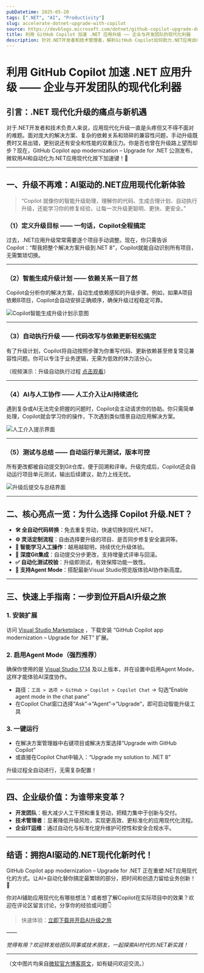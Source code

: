 ```yaml
---
pubDatetime: 2025-05-20
tags: [".NET", "AI", "Productivity"]
slug: accelerate-dotnet-upgrade-with-copilot
source: https://devblogs.microsoft.com/dotnet/github-copilot-upgrade-dotnet
title: 利用 GitHub Copilot 加速 .NET 应用升级 —— 企业与开发团队的现代化利器
description: 针对.NET开发者和技术管理者，解析GitHub Copilot如何助力.NET应用自动化升级、提升效率、降低风险，助力企业应用现代化转型。
---
```


# 利用 GitHub Copilot 加速 .NET 应用升级 —— 企业与开发团队的现代化利器

## 引言：.NET 现代化升级的痛点与新机遇

对于.NET开发者和技术负责人来说，应用现代化升级一直是头疼但又不得不面对的难题。面对庞大的解决方案、复杂的依赖关系和琐碎的兼容性问题，手动升级既费时又易出错，更别说还有安全和性能的双重压力。你是否也曾在升级路上望而却步？现在，GitHub Copilot app modernization – Upgrade for .NET 公测发布，微软用AI和自动化为.NET应用现代化按下加速键！🚀

---

## 一、升级不再难：AI驱动的.NET应用现代化新体验

> “Copilot 就像你的智能升级助理，理解你的代码、生成合理计划、自动执行升级，还能学习你的修复经验，让每一次升级更聪明、更快、更安全。”

### （1）定义升级目标 —— 一句话，Copilot全程搞定

过去，.NET应用升级常常需要逐个项目手动调整。现在，你只需告诉Copilot：“帮我把整个解决方案升级到.NET 8”，Copilot就能自动识别所有项目，无需繁琐切换。

---

### （2）智能生成升级计划 —— 依赖关系一目了然

Copilot会分析你的解决方案，自动生成依赖感知的升级步骤。例如，如果A项目依赖B项目，Copilot会自动安排正确顺序，确保升级过程稳定可靠。

![Copilot智能生成升级计划示意图](https://devblogs.microsoft.com/dotnet/wp-content/uploads/sites/10/2025/05/plan-created.png)

---

### （3）自动执行升级 —— 代码改写与依赖更新轻松搞定

有了升级计划，Copilot将自动按照步骤为你重写代码、更新依赖甚至修复常见兼容性问题。你可以专注于业务逻辑，无需为低效的体力活分心。

（视频演示：升级自动执行过程 [点击观看](https://devblogs.microsoft.com/dotnet/wp-content/uploads/sites/10/2025/05/upgrade-in-action.mp4)）

---

### （4）AI与人工协作 —— 人工介入让AI持续进化

遇到复杂或AI无法完全把握的问题时，Copilot会主动请求你的协助。你只需简单处理，Copilot就会学习你的操作，下次遇到类似情景自动应用解决方案。

![人工介入提示界面](https://devblogs.microsoft.com/dotnet/wp-content/uploads/sites/10/2025/05/manual-intervention.png)

---

### （5）测试与总结 —— 自动运行单元测试，版本可控

所有更改都被自动提交到Git仓库，便于回溯和评审。升级完成后，Copilot还会自动运行项目单元测试，输出后续建议，助力上线无忧。

![升级后提交与总结界面](https://devblogs.microsoft.com/dotnet/wp-content/uploads/sites/10/2025/05/commits-and-summary.png)

---

## 二、核心亮点一览：为什么选择 Copilot 升级.NET？

- **🛠️ 全自动代码转换**：免去重复劳动，快速切换到现代.NET。
- **⚙️ 灵活定制流程**：自由选择要升级的项目、是否同步修复安全漏洞等。
- **🧠 智能学习人工操作**：越用越聪明，持续优化升级体验。
- **🔀 深度Git集成**：自动提交分步更改，支持增量式评审与回滚。
- **✅ 自动化测试校验**：升级即测试，有效保障功能一致性。
- **🤖 支持Agent Mode**：搭配最新Visual Studio预览版体验AI协作新高度。

---

## 三、快速上手指南：一步到位开启AI升级之旅

### 1. 安装扩展

访问 [Visual Studio Marketplace](https://aka.ms/ghcp-appmod/dotnet-upgrade-vsix) ，下载安装 “GitHub Copilot app modernization – Upgrade for .NET” 扩展。

### 2. 启用Agent Mode（强烈推荐）

确保你使用的是 [Visual Studio 17.14](https://visualstudio.microsoft.com/thank-you-downloading-visual-studio/?sku=Enterprise&channel=Release&version=VS2022&source=VSLandingPage&cid=2030&passive=false) 及以上版本，并在设置中启用Agent Mode，这样才能体验AI深度协作。

- 路径：`工具 > 选项 > GitHub > Copilot > Copilot Chat` → 勾选“Enable agent mode in the chat pane”
- 在Copilot Chat窗口选择“Ask”→“Agent”→“Upgrade”，即可启动智能升级工具

### 3. 一键运行

- 在解决方案管理器中右键项目或解决方案选择“Upgrade with GitHub Copilot”
- 或直接在Copilot Chat中输入：“Upgrade my solution to .NET 8”

升级过程全自动进行，无需复杂配置！

---

## 四、企业级价值：为谁带来变革？

- **开发团队**：极大减少人工干预和重复劳动，把精力集中于创新与交付。
- **技术管理者**：显著降低升级风险，实现更高效、更标准化的应用现代化流程。
- **企业IT运维**：通过自动化与标准化提升维护可控性和安全合规水平。

---

## 结语：拥抱AI驱动的.NET现代化新时代！

GitHub Copilot app modernization – Upgrade for .NET 正在重塑.NET应用现代化的方式。让AI+自动化替你搞定最繁琐的部分，把时间和创造力留给业务创新！🌟

你对AI辅助应用现代化有哪些想法？或者想了解Copilot在实际项目中的效果？欢迎在评论区留言讨论，分享你的经验或问题👇

> 快速体验：[立即下载并开启AI升级之旅](https://aka.ms/ghcp-appmod/dotnet-upgrade-vsix)

——

_觉得有用？欢迎转发给团队同事或技术朋友，一起探索AI时代的.NET新实践！_

---

（文中图片均来自[微软官方博客原文](https://devblogs.microsoft.com/dotnet/github-copilot-upgrade-dotnet)，如有疑问欢迎交流。）
